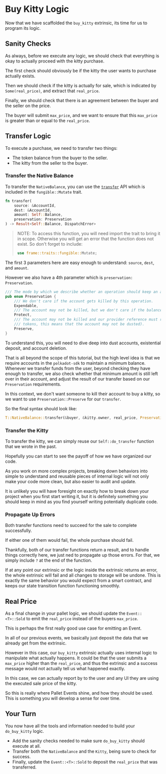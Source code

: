 # Buy Kitty Logic

Now that we have scaffolded the `buy_kitty` extrinsic, its time for us to program its logic.

## Sanity Checks

As always, before we execute any logic, we should check that everything is okay to actually proceed with the kitty purchase.

The first check should obviously be if the kitty the user wants to purchase actually exists.

Then we should check if the kitty is actually for sale, which is indicated by `Some(real_price)`, and extract that `real_price`.

Finally, we should check that there is an agreement between the buyer and the seller on the price.

The buyer will submit `max_price`, and we want to ensure that this `max_price` is greater than or equal to the `real_price`.

## Transfer Logic

To execute a purchase, we need to transfer two things:

- The token balance from the buyer to the seller.
- The kitty from the seller to the buyer.

### Transfer the Native Balance

To transfer the `NativeBalance`, you can use the [`transfer`](https://docs.rs/frame-support/37.0.0/frame_support/traits/tokens/fungible/trait.Mutate.html#method.transfer) API which is included in the `fungible::Mutate` trait.

```rust
fn transfer(
    source: &AccountId,
    dest: &AccountId,
    amount: Self::Balance,
    preservation: Preservation
) -> Result<Self::Balance, DispatchError>
```

> NOTE: To access this function, you will need import the trait to bring it in scope. Otherwise you will get an error that the function does not exist. So don't forget to include:
>
> ```rust
> use frame::traits::fungible::Mutate;
> ```

The first 3 parameters here are easy enough to understand: `source`, `dest`, and `amount`.

However we also have a 4th parameter which is `preservation: Preservation`.

```rust
/// The mode by which we describe whether an operation should keep an account alive.
pub enum Preservation {
	/// We don't care if the account gets killed by this operation.
	Expendable,
	/// The account may not be killed, but we don't care if the balance gets dusted.
	Protect,
	/// The account may not be killed and our provider reference must remain (in the context of
	/// tokens, this means that the account may not be dusted).
	Preserve,
}
```

To understand this, you will need to dive deep into dust accounts, existential deposit, and account deletion.

That is all beyond the scope of this tutorial, but the high level idea is that we require accounts in the `polkadot-sdk` to maintain a minimum balance. Whenever we transfer funds from the user, beyond checking they have enough to transfer, we also check whether that minimum amount is still left over in their account, and adjust the result of our transfer based on our `Preservation` requirements.

In this context, we don't want someone to kill their account to buy a kitty, so we want to use `Preservation::Preserve` for our `transfer`.

So the final syntax should look like:

```rust
T::NativeBalance::transfer(&buyer, &kitty.owner, real_price, Preservation::Preserve)?;
```

### Transfer the Kitty

To transfer the kitty, we can simply reuse our `Self::do_transfer` function that we wrote in the past.

Hopefully you can start to see the payoff of how we have organized our code.

As you work on more complex projects, breaking down behaviors into simple to understand and reusable pieces of internal logic will not only make your code more clean, but also easier to audit and update.

It is unlikely you will have foresight on exactly how to break down your project when you first start writing it, but it is definitely something you should keep in mind as you find yourself writing potentially duplicate code.

### Propagate Up Errors

Both transfer functions need to succeed for the sale to complete successfully.

If either one of them would fail, the whole purchase should fail.

Thankfully, both of our transfer functions return a result, and to handle things correctly here, we just ned to propagate up those errors. For that, we simply include `?` at the end of the function.

If at any point our extrinsic or the logic inside the extrinsic returns an error, the whole extrinsic will fail and all changes to storage will be undone. This is exactly the same behavior you would expect from a smart contract, and keeps our state transition function functioning smoothly.

## Real Price

As a final change in your pallet logic, we should update the `Event::<T>::Sold` to emit the `real_price` instead of the buyers `max_price`.

This is perhaps the first really good use case for emitting an Event.

In all of our previous events, we basically just deposit the data that we already get from the extrinsic.

However in this case, our `buy_kitty` extrinsic actually uses internal logic to manipulate what actually happens. It could be that the user submits a `max_price` higher than the `real_price`, and thus the extrinsic and a success message would not actually tell us what happened exactly.

In this case, we can actually report by to the user and any UI they are using the executed sale price of the kitty.

So this is really where Pallet Events shine, and how they should be used. This is something you will develop a sense for over time.

## Your Turn

You now have all the tools and information needed to build your `do_buy_kitty` logic.

- Add the sanity checks needed to make sure `do_buy_kitty` should execute at all.
- Transfer both the `NativeBalance` and the `Kitty`, being sure to check for success.
- Finally, update the `Event::<T>::Sold` to deposit the `real_price` that was transferred.
